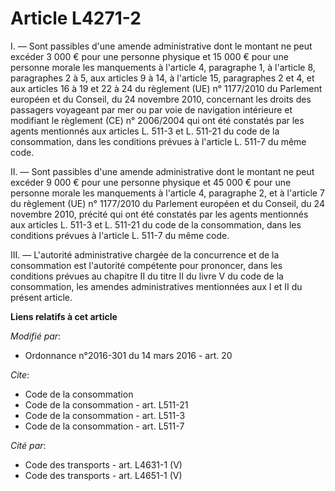 # Article L4271-2

I. ― Sont passibles d'une amende administrative dont le montant ne peut excéder 3 000 € pour une personne physique et 15 000
€ pour une personne morale les manquements à l'article 4, paragraphe 1, à l'article 8, paragraphes 2 à 5, aux articles 9 à
14, à l'article 15, paragraphes 2 et 4, et aux articles 16 à 19 et 22 à 24 du règlement (UE) n° 1177/2010 du Parlement
européen et du Conseil, du 24 novembre 2010, concernant les droits des passagers voyageant par mer ou par voie de navigation
intérieure et modifiant le règlement (CE) n° 2006/2004 qui ont été constatés par les agents mentionnés aux articles L. 511-3
et L. 511-21 du code de la consommation, dans les conditions prévues à l'article L. 511-7 du même code. 

II. ― Sont passibles d'une amende administrative dont le montant ne peut excéder 9 000 € pour une personne physique et 45 000
€ pour une personne morale les manquements à l'article 4, paragraphe 2, et à l'article 7 du règlement (UE) n° 1177/2010 du
Parlement européen et du Conseil, du 24 novembre 2010, précité qui ont été constatés par les agents mentionnés aux articles
L. 511-3 et L. 511-21 du code de la consommation, dans les conditions prévues à l'article L. 511-7 du même code. 

III. ― L'autorité administrative chargée de la concurrence et de la consommation est l'autorité compétente pour prononcer,
dans les conditions prévues au chapitre II du titre II du livre V du code de la consommation, les amendes administratives
mentionnées aux I et II du présent article.

**Liens relatifs à cet article**

_Modifié par_:

  - Ordonnance n°2016-301 du 14 mars 2016 - art. 20

_Cite_:

  - Code de la consommation
  - Code de la consommation - art. L511-21
  - Code de la consommation - art. L511-3
  - Code de la consommation - art. L511-7

_Cité par_:

  - Code des transports - art. L4631-1 (V)
  - Code des transports - art. L4651-1 (V)
